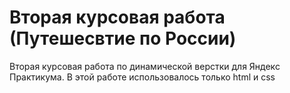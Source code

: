 # Вторая курсовая работа (Путешесвтие по России)
Вторая курсовая работа по динамической верстки для Яндекс Практикума. В этой работе использовалось только html и css
